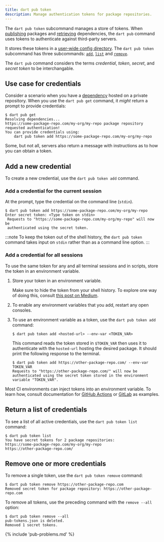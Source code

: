 ```yaml
---
title: dart pub token
description: Manage authentication tokens for package repositories.
---
```


The `dart pub token` subcommand manages a store of tokens.
When [publishing](pub-lish) packages and [retrieving](pub-get) dependencies,
the `dart pub` command uses tokens to authenticate against third-party servers.

It stores these tokens in a [user-wide config directory][config-dir].
The `dart pub token` subcommand has three subcommands:
[`add`][], [`list`][] and [`remove`][].

The `dart pub` command considers the terms _credential_, _token_, _secret_,
and _secret token_ to be interchangable.

[`add`]: #add-a-new-credential
[`list`]: #return-a-list-of-credentials
[`remove`]: #remove-one-or-more-credentials

## Use case for credentials

Consider a scenario when you have a [dependency](/tools/pub/dependencies)
hosted on a private repository.
When you use the `dart pub get` command, it _might_ return a prompt
to provide credentials:

```console
$ dart pub get
Resolving dependencies... 
https://some-package-repo.com/my-org/my-repo package repository requested authentication!
You can provide credentials using:
    dart pub token add https://some-package-repo.com/my-org/my-repo
```

Some, but not all, servers also return a message with instructions as
to how you can obtain a token.

## Add a new credential

To create a new credential,
use the `dart pub token add` command.

### Add a credential for the current session

At the prompt, type the credential on the command line (`stdin`).

```console
$ dart pub token add https://some-package-repo.com/my-org/my-repo
Enter secret token: <Type token on stdin>
 Requests to "https://some-package-repo.com/my-org/my-repo" will now be 
 authenticated using the secret token.
```

:::note
To keep the token out of the shell history,
the `dart pub token` command takes input on `stdin` rather than
as a command line option.
:::

### Add a credential for all sessions

To use the same token for any and all terminal sessions and in scripts,
store the token in an environment variable.

1. Store your token in an environment variable.

   Make sure to hide the token from your shell history.
   To explore one way of doing this, consult [this post on Medium][zsh-post].

1. To enable any environment variables that you add,
   restart any open consoles.

1. To use an environment variable as a token,
   use the `dart pub token add` command:

   ```console
   $ dart pub token add <hosted-url> --env-var <TOKEN_VAR>
   ```

   This command reads the token stored in `$TOKEN_VAR`
   then uses it to authenticate with the `hosted-url`
   hosting the desired package.
   It should print the following response to the terminal.

   ```console
   $ dart pub token add https://other-package-repo.com/ --env-var TOKEN_VAR
   Requests to "https://other-package-repo.com/" will now be authenticated using the secret token stored in the environment variable "TOKEN_VAR".
   ```

Most CI environments can inject tokens into an environment variable.
To learn how, consult documentation for [GitHub Actions][] or
[GitLab][] as examples.

[GitHub Actions]: https://docs.github.com/actions/security-guides/encrypted-secrets#using-encrypted-secrets-in-a-workflow
[GitLab]: https://docs.gitlab.com/ee/ci/secrets/
[zsh-post]: https://medium.com/@prasincs/hiding-secret-keys-from-shell-history-part-1-5875eb5556cc

## Return a list of credentials

To see a list of all active credentials, use the `dart pub token list` command:

```console
$ dart pub token list
You have secret tokens for 2 package repositories:
https://some-package-repo.com/my-org/my-repo
https://other-package-repo.com/
```

## Remove one or more credentials

To remove a single token, use the `dart pub token remove` command:

```console
$ dart pub token remove https://other-package-repo.com
Removed secret token for package repository: https://other-package-repo.com
```

To remove all tokens, use the preceding command with the `remove --all` option:

```console
$ dart pub token remove --all
pub-tokens.json is deleted.
Removed 1 secret tokens.
```

{% include 'pub-problems.md' %}

[config-dir]: {{site.repo.dart.org}}/cli_util/blob/71ba36e2554f7b7717f3f12b5ddd33751a4e3ddd/lib/cli_util.dart#L88-L118
